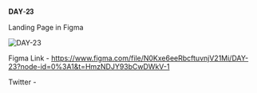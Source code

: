 𝐃𝐀𝐘-𝟐𝟑

Landing Page in Figma

![DAY-23](https://user-images.githubusercontent.com/85480387/209207066-9c3d53f6-b70a-4f17-9336-e8663c9cdb4d.jpg)

Figma Link - https://www.figma.com/file/N0Kxe6eeRbcftuvnjV21Mi/DAY-23?node-id=0%3A1&t=HmzNDJY93bCwDWkV-1

Twitter - 
